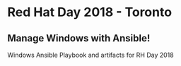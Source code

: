 # Red Hat Day 2018 - Toronto
## Manage Windows with Ansible! 

Windows Ansible Playbook and artifacts for RH Day 2018
